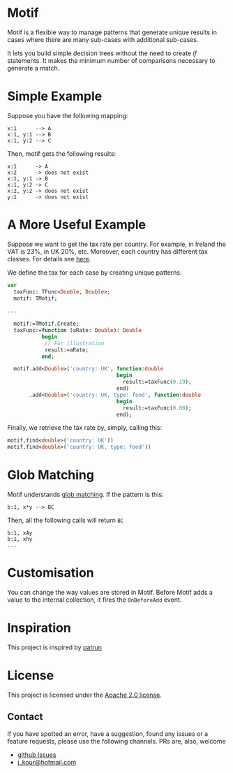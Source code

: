 # Motif
Motif is a flexible way to manage patterns that generate unique results in cases where there are many sub-cases with additional sub-cases. 

It lets you build simple decision trees without the need to create *if* statements. It makes the minimum number of comparisons necessary to generate a match.

# Simple Example
Suppose you have the following mapping:
```
x:1      --> A
x:1, y:1 --> B
x:1, y:2 --> C
```
Then, motif gets the following results:
```
x:1      -> A
x:2      -> does not exist
x:1, y:1 -> B
x:1, y:2 -> C
x:2, y:2 -> does not exist
y:1      -> does not exist
```

# A More Useful Example
Suppose we want to get the tax rate per country. For example, in Ireland the VAT is 23%, in UK 20%, etc. Moreover, each country has different tax classes. For details see [here](<https://www.avalara.com/vatlive/en/vat-rates/european-vat-rates.html>).

We define the tax for each case by creating unique patterns:
```pascal
var
  taxFunc: TFunc<Double, Double>;
  motif: TMotif;

...
  
  motif:=TMotif.Create;
  taxFunc:=function (aRate: Double): Double
           begin
            // For illustration
            result:=aRate;
           end;

  motif.add<Double>('country: UK', function:double
                                   begin
                                     result:=taxFunc(0.19);
                                   end)
       .add<Double>('country: UK, type: food', function:double
                                   begin
                                     result:=taxFunc(0.00);
                                   end);
```
Finally, we retrieve the tax rate by, simply, calling this:
```pascal
motif.find<double>('country: UK'))
motif.find<double>('country: UK, type: food'))
```

# Glob Matching
Motif understands [glob matching](<https://en.wikipedia.org/wiki/Glob_%28programming%29>). If the pattern is this:
```
b:1, x*y --> BC
```
Then, all the following calls will return ```BC```
```
b:1, xAy
b:1, xhy
...
```

# Customisation
You can change the way values are stored in Motif. Before Motif adds a value to the internal collection, it fires the ```OnBeforeAdd``` event.

# Inspiration
This project is inspired by [patrun](<https://www.npmjs.com/package/patrun>)

# License

This project is licensed under the [Apache 2.0 license](LICENSE).

## Contact
If you have spotted an error, have a suggestion, found any issues or a feature requests, please use the following channels. PRs are, also, welcome
- [github Issues](<https://github.com/jkour/motif/wiki>)
- [j_kour@hotmail.com](mailto:j_kour@hotmail.com)